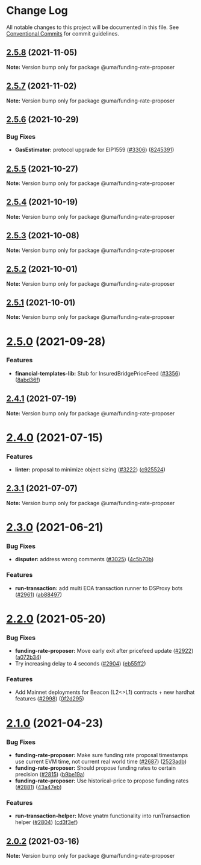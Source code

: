 # Change Log

All notable changes to this project will be documented in this file.
See [Conventional Commits](https://conventionalcommits.org) for commit guidelines.

## [2.5.8](https://github.com/UMAprotocol/protocol/compare/@uma/funding-rate-proposer@2.5.7...@uma/funding-rate-proposer@2.5.8) (2021-11-05)

**Note:** Version bump only for package @uma/funding-rate-proposer

## [2.5.7](https://github.com/UMAprotocol/protocol/compare/@uma/funding-rate-proposer@2.5.6...@uma/funding-rate-proposer@2.5.7) (2021-11-02)

**Note:** Version bump only for package @uma/funding-rate-proposer

## [2.5.6](https://github.com/UMAprotocol/protocol/compare/@uma/funding-rate-proposer@2.5.5...@uma/funding-rate-proposer@2.5.6) (2021-10-29)

### Bug Fixes

- **GasEstimator:** protocol upgrade for EIP1559 ([#3306](https://github.com/UMAprotocol/protocol/issues/3306)) ([8245391](https://github.com/UMAprotocol/protocol/commit/8245391ee07dca37be3c52a9a9ba47ed4d63f6f7))

## [2.5.5](https://github.com/UMAprotocol/protocol/compare/@uma/funding-rate-proposer@2.5.4...@uma/funding-rate-proposer@2.5.5) (2021-10-27)

**Note:** Version bump only for package @uma/funding-rate-proposer

## [2.5.4](https://github.com/UMAprotocol/protocol/compare/@uma/funding-rate-proposer@2.5.3...@uma/funding-rate-proposer@2.5.4) (2021-10-19)

**Note:** Version bump only for package @uma/funding-rate-proposer

## [2.5.3](https://github.com/UMAprotocol/protocol/compare/@uma/funding-rate-proposer@2.5.2...@uma/funding-rate-proposer@2.5.3) (2021-10-08)

**Note:** Version bump only for package @uma/funding-rate-proposer

## [2.5.2](https://github.com/UMAprotocol/protocol/compare/@uma/funding-rate-proposer@2.5.1...@uma/funding-rate-proposer@2.5.2) (2021-10-01)

**Note:** Version bump only for package @uma/funding-rate-proposer

## [2.5.1](https://github.com/UMAprotocol/protocol/compare/@uma/funding-rate-proposer@2.5.0...@uma/funding-rate-proposer@2.5.1) (2021-10-01)

**Note:** Version bump only for package @uma/funding-rate-proposer

# [2.5.0](https://github.com/UMAprotocol/protocol/compare/@uma/funding-rate-proposer@2.4.1...@uma/funding-rate-proposer@2.5.0) (2021-09-28)

### Features

- **financial-templates-lib:** Stub for InsuredBridgePriceFeed ([#3356](https://github.com/UMAprotocol/protocol/issues/3356)) ([8abd36f](https://github.com/UMAprotocol/protocol/commit/8abd36f0c938d85985661245f2fd51f465601df4))

## [2.4.1](https://github.com/UMAprotocol/protocol/compare/@uma/funding-rate-proposer@2.4.0...@uma/funding-rate-proposer@2.4.1) (2021-07-19)

**Note:** Version bump only for package @uma/funding-rate-proposer

# [2.4.0](https://github.com/UMAprotocol/protocol/compare/@uma/funding-rate-proposer@2.3.1...@uma/funding-rate-proposer@2.4.0) (2021-07-15)

### Features

- **linter:** proposal to minimize object sizing ([#3222](https://github.com/UMAprotocol/protocol/issues/3222)) ([c925524](https://github.com/UMAprotocol/protocol/commit/c925524e888f73e1f694c4f9bf4ad1fb31e456bc))

## [2.3.1](https://github.com/UMAprotocol/protocol/compare/@uma/funding-rate-proposer@2.3.0...@uma/funding-rate-proposer@2.3.1) (2021-07-07)

**Note:** Version bump only for package @uma/funding-rate-proposer

# [2.3.0](https://github.com/UMAprotocol/protocol/compare/@uma/funding-rate-proposer@2.2.0...@uma/funding-rate-proposer@2.3.0) (2021-06-21)

### Bug Fixes

- **disputer:** address wrong comments ([#3025](https://github.com/UMAprotocol/protocol/issues/3025)) ([4c5b70b](https://github.com/UMAprotocol/protocol/commit/4c5b70bf1b3df5c041fe107f200cfeedd08de7ce))

### Features

- **run-transaction:** add multi EOA transaction runner to DSProxy bots ([#2961](https://github.com/UMAprotocol/protocol/issues/2961)) ([ab88497](https://github.com/UMAprotocol/protocol/commit/ab88497f180d72f1d9e8305fdeabf786f5883b7c))

# [2.2.0](https://github.com/UMAprotocol/protocol/compare/@uma/funding-rate-proposer@2.1.0...@uma/funding-rate-proposer@2.2.0) (2021-05-20)

### Bug Fixes

- **funding-rate-proposer:** Move early exit after pricefeed update ([#2922](https://github.com/UMAprotocol/protocol/issues/2922)) ([a072b34](https://github.com/UMAprotocol/protocol/commit/a072b343ebccfbdbb481eb3da117c6bfbcc8356f))
- Try increasing delay to 4 seconds ([#2904](https://github.com/UMAprotocol/protocol/issues/2904)) ([eb55ff2](https://github.com/UMAprotocol/protocol/commit/eb55ff2941bd5fb587c5db992a6bd8a89672b626))

### Features

- Add Mainnet deployments for Beacon (L2<>L1) contracts + new hardhat features ([#2998](https://github.com/UMAprotocol/protocol/issues/2998)) ([0f2d295](https://github.com/UMAprotocol/protocol/commit/0f2d295d43b3f27b4f14962148d239e124796d6b))

# [2.1.0](https://github.com/UMAprotocol/protocol/compare/@uma/funding-rate-proposer@2.0.2...@uma/funding-rate-proposer@2.1.0) (2021-04-23)

### Bug Fixes

- **funding-rate-proposer:** Make sure funding rate proposal timestamps use current EVM time, not current real world time ([#2687](https://github.com/UMAprotocol/protocol/issues/2687)) ([2523adb](https://github.com/UMAprotocol/protocol/commit/2523adb1b5b08537ad92b9675eb47eaa1223b527))
- **funding-rate-proposer:** Should propose funding rates to certain precision ([#2815](https://github.com/UMAprotocol/protocol/issues/2815)) ([b9be19a](https://github.com/UMAprotocol/protocol/commit/b9be19aea5d5365bde9289344f75191ca0dc66fc))
- **funding-rate-proposer:** Use historical-price to propose funding rates ([#2881](https://github.com/UMAprotocol/protocol/issues/2881)) ([43a47eb](https://github.com/UMAprotocol/protocol/commit/43a47ebff55e5a01156c8a38df1c3fe0542e94c5))

### Features

- **run-transaction-helper:** Move ynatm functionality into runTransaction helper ([#2804](https://github.com/UMAprotocol/protocol/issues/2804)) ([cd3f3ef](https://github.com/UMAprotocol/protocol/commit/cd3f3ef0c96be742a2a585a957db2f884a234744))

## [2.0.2](https://github.com/UMAprotocol/protocol/compare/@uma/funding-rate-proposer@2.0.1...@uma/funding-rate-proposer@2.0.2) (2021-03-16)

**Note:** Version bump only for package @uma/funding-rate-proposer
